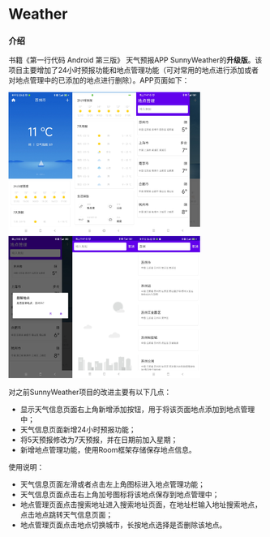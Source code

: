 # Weather

### 介绍

书籍《第一行代码 Android 第三版》 天气预报APP  SunnyWeather的**升级版**。该项目主要增加了24小时预报功能和地点管理功能（可对常用的地点进行添加或者对地点管理中的已添加的地点进行删除）。APP页面如下：

<img src=".\screenshots\1.jpg" style="width:25%;" /><img src=".\screenshots\2.jpg" style="width:25%;" /><img src=".\screenshots\3.jpg" style="width:25%;" />
<img src=".\screenshots\4.jpg" style="width:25%;" /><img src=".\screenshots\5.jpg" style="width:25%;" /><img src=".\screenshots\6.jpg" style="width:25%;" />

对之前SunnyWeather项目的改进主要有以下几点：

- 显示天气信息页面右上角新增添加按钮，用于将该页面地点添加到地点管理中；
- 天气信息页面新增24小时预报功能；
- 将5天预报修改为7天预报，并在日期前加入星期；
- 新增地点管理功能，使用Room框架存储保存地点信息。

使用说明：

- 天气信息页面左滑或者点击左上角图标进入地点管理功能；
- 天气信息页面点击右上角加号图标将该地点保存到地点管理中；
- 地点管理页面点击搜索地址进入搜索地址页面，在地址栏输入地址搜索地点，点击地点跳转天气信息页面；
- 地点管理页面点击地点切换城市，长按地点选择是否删除该地点。
